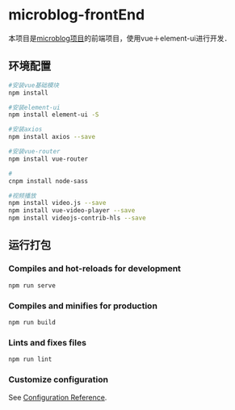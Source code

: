 # microblog-frontEnd

本项目是[microblog项目](https://github.com/lgjlife/micro-blog)的前端项目，使用vue＋element-ui进行开发．

## 环境配置

```bash
#安装vue基础模块
npm install

#安装element-ui
npm install element-ui -S

#安装axios
npm install axios --save

#安装vue-router
npm install vue-router

#
cnpm install node-sass

#视频播放
npm install video.js --save
npm install vue-video-player --save
npm install videojs-contrib-hls --save


```

## 运行打包

### Compiles and hot-reloads for development
```
npm run serve
```

### Compiles and minifies for production
```
npm run build
```

### Lints and fixes files
```
npm run lint
```

### Customize configuration
See [Configuration Reference](https://cli.vuejs.org/config/).
